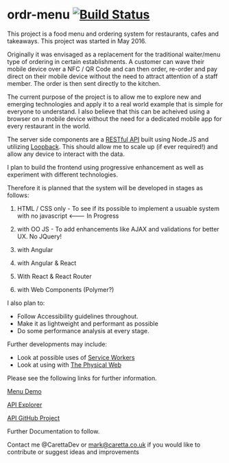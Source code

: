 # ordr-menu [![Build Status](https://build.caretta.co.uk/buildStatus/icon?job=ordr-menu)](https://build.caretta.co.uk/job/ordr-menu/)

This project is a food menu and ordering system for restaurants, cafes and takeaways. This project was started in May 2016.

Originally it was envisaged as a replacement for the traditional waiter/menu type of ordering in certain establishments.
A customer can wave their mobile device over a NFC / QR Code and can then order, re-order and pay direct on their mobile device without the need to attract attention of a staff member.
The order is then sent directly to the kitchen.

The current purpose of the project is to allow me to explore new and emerging technologies and apply it to a real world example that is simple for everyone to understand.
I also believe that this can be acheived using a browser on a mobile device without the need for a dedicated mobile app for every restaurant in the world.

The server side components are a [RESTful API](https://en.wikipedia.org/wiki/Representational_state_transfer) built using Node.JS and utilizing [Loopback](http://loopback.io/).
This should allow me to scale up (if ever required!) and allow any device to interact with the data.

I plan to build the frontend using progressive enhancement as well as experiment with different technologies.

Therefore it is planned that the system will be developed in stages as follows:

1. HTML / CSS only - To see if its possible to implement a usuable system with no javascript  <--- In Progress

2. with OO JS - To add enhancements like AJAX and validations for better UX. No JQuery!

3. with Angular

4. with Angular & React

5. With React & React Router

6. with Web Components (Polymer?)


I also plan to:
- Follow Accessibility guidelines throughout. 
- Make it as lightweight and performant as possible 
- Do some performance analysis at every stage.


Further developments may include:
- Look at possible uses of [Service Workers](https://developer.mozilla.org/en-US/docs/Web/API/Service_Worker_API)
- Look at using with [The Physical Web](https://google.github.io/physical-web/)
 

Please see the following links for further information.

[Menu Demo](https://ordr.mobi)

[API Explorer](http://api.ordr.mobi/explorer/)

[API GitHub Project](https://github.com/CarettaLimited/ordr-menu-api)

Further Documentation to follow.

Contact me @CarettaDev or mark@caretta.co.uk if you would like to contribute or suggest ideas and improvements